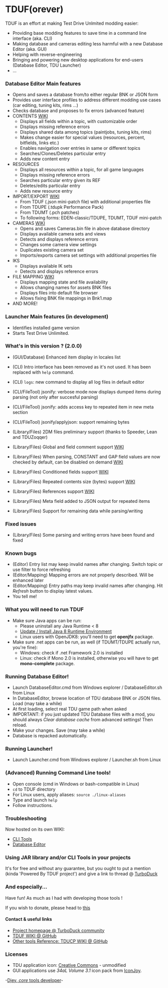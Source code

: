 # TDUF(orever)

TDUF is an effort at making Test Drive Unlmited modding easier:

* Providing base modding features to save time in a command line interface (aka. CLI)
* Making database and cameras editing less harmful with a new Database Editor (aka. GUI)
* Helping with reverse-engineering
* Bringing and powering new desktop applications for end-users (Database Editor, TDU Launcher)
* ...


### Database Editor Main features
* Opens and saves a database from/to either regular BNK or JSON form
* Provides user interface profiles to address different modding use cases (car editing, tuning kits, rims ...)
* Checks database and proposes to fix errors (advanced feature)
* CONTENTS [WIKI](https://github.com/djey47/tduf/wiki/Quick-Tour-Editor)
    * Displays all fields within a topic, with customizable order
    * Displays missing reference errors
    * Displays shared data among topics (paintjobs, tuning kits, rims)
    * Makes change easier for special values (resources, percent, bitfields, links etc.)
    * Enables navigation over entries in same or different topics
    * Searches/Clones/Deletes particular entry
    * Adds new content entry
* RESOURCES
    * Displays all resources within a topic, for all game languages
    * Displays missing reference errors
    * Searches particular entry given its REF
    * Deletes/edits particular entry
    * Adds new resource entry
* IMPORT/EXPORT [WIKI](https://github.com/djey47/tduf/wiki/Quick-Tour-Editor#import--export-data)
    * From TDUF (.json mini-patch file) with additional properties file
    * From TDUPE (.tdupk Performance Pack)
    * From TDUMT (.pch patches)
    * To following forms: EDEN-classic/TDUPE, TDUMT, TDUF mini-patch
* CAMERAS [WIKI](https://github.com/djey47/tduf/wiki/Adjust-Cameras-Editor)
    * Opens and saves Cameras.bin file in above database directory
    * Displays available camera sets and views
    * Detects and displays reference errors
    * Changes some camera view settings
    * Duplicates existing camera set
    * Imports/exports camera set settings with additional properties file
* IKS
    * Displays available IK sets
    * Detects and displays reference errors
* FILE MAPPING [WIKI](https://github.com/djey47/tduf/wiki/File-Mapping-Editor)
    * Displays mapping state and file availability
    * Allows changing names for assets BNK files
    * Displays files into default file browser
    * Allows fixing BNK file mappings in Bnk1.map 
* AND MORE!

### Launcher Main features (in development)
* Identifies installed game version
* Starts Test Drive Unlimited.

### What's in this version ? (2.0.0)
* (GUI/Database) Enhanced item display in locales list

* (CLI) Intro interface has been removed as it's not used. It has been replaced with `help` command.
* (CLI) `logs`: new command to display all log files in default editor
* (CLI/FileTool) jsonify: verbose mode now displays dumped items during parsing (not only after succesful parsing)
* (CLI/FileTool) jsonify: adds access key to repeated item in new meta section
* (CLI/FileTool) jsonify/applyjson: support remaining bytes

* (Library/Files) 2DM files preliminary support (thanks to Speeder, Lean and TDUZoqqer)
* (Library/Files) Global and field comment support [WIKI](https://github.com/djey47/tduf/wiki/Reverse-Engineering-Structure)
* (Library/Files) When parsing, CONSTANT and GAP field values are now checked by default, can be disabled on demand [WIKI](https://github.com/djey47/tduf/wiki/Reverse-Engineering-Structure)
* (Library/Files) Conditioned fields support [WIKI](https://github.com/djey47/tduf/wiki/Reverse-Engineering-Structure#conditions)
* (Library/Files) Repeated contents size (bytes) support [WIKI](https://github.com/djey47/tduf/wiki/Reverse-Engineering-Structure#contentssize-attribute)
* (Library/Files) References support [WIKI](https://github.com/djey47/tduf/wiki/Reverse-Engineering-Structure#references)
* (Library/Files) Meta field added to JSON output for repeated items
* (Library/Files) Support for remaining data while parsing/writing


### Fixed issues
* (Library/Files) Some parsing and writing errors have been found and fixed


### Known bugs
* (Editor) Entry list may keep invalid names after changing. Switch topic or use filter to force refreshing
* (Editor/Mapping) Mapping errors are not properly described. Will be enhanced later
* (Editor/Mapping) Entry paths may keep invalid names after changing. Hit *Refresh* button to display latest values.
* You tell me!


### What you will need to run TDUF
* Make sure Java apps can be run:
    - Please uninstall any Java Runtime < 8
    - [Update / Install Java 8 Runtime Environment](http://www.oracle.com/technetwork/java/javase/downloads/jre8-downloads-2133155.html)
    - Linux users with OpenJDK8: you'll need to get **openjfx** package.
* Make sure .net apps can be run, as well (if TDUMT/TDUPE actually run, you're fine):
    - Windows: check if .net Framework 2.0 is installed
    - Linux: check if Mono 2.0 is installed, otherwise you will have to get **mono-complete** package.


### Running Database Editor!
- Launch DatabaseEditor.cmd from Windows explorer / DatabaseEditor.sh from Linux
- In DatabaseEditor, browse location of TDU database BNK or JSON files. Load (may take a while)
- At first loading, select real TDU game path when asked 
- IMPORTANT: if you just updated TDU Database files with a mod, you should always *Clear database cache* from advanced settings! Then reload.
- Make your changes. Save (may take a while)
- Database is repacked automatically.


### Running Launcher!
- Launch Launcher.cmd from Windows explorer / Launcher.sh from Linux


### (Advanced) Running Command Line tools!
- Open console (cmd in Windows or bash-compatible in Linux)
- `cd` to TDUF directory
- For Linux users, apply aliases: `source ./linux-aliases`
- Type and launch `help`
- Follow instructions.


### Troubleshooting
Now hosted on its own WIKI:
- [CLI Tools](https://github.com/djey47/tduf/wiki/Troubleshooting)
- [Database Editor](https://github.com/djey47/tduf/wiki/Troubleshooting-Editor)


### Using JAR library and/or CLI Tools in your projects
It's for free and without any guarantee, but you ought to put a mention (kinda 'Powered By TDUF project') and give a link to thread @ [TurboDuck](http://forum.turboduck.net/threads/32570-Djey-Discussion-about-new-modding-possibilities)


### And especially...
Have fun! As much as I had with developing those tools !

If you wish to donate, please head to [this](http://bit.ly/13YI3bP)

#### Contact & useful links

* [Project homepage @ TurboDuck community](http://forum.turboduck.net/forums/79-tdu-mod-tools-support)
* [TDUF WIKI @ GitHub](https://github.com/djey47/tduf/wiki)
* [Other tools Reference: TDUCP WIKI @ GitHub](https://github.com/djey47/tdu-cp/wiki/Tools-reference)


### Licenses

* TDU application icon: [Creative Commons](https://creativecommons.org/licenses/by-nc-nd/4.0/#) - unmodified
* GUI applications use *34aL Volume 3.1* icon pack from [IconJoy](http://icojam.com).

-[Djey, *core* tools developer](https://github.com/djey47)-
